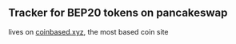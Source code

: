 ## Tracker for BEP20 tokens on pancakeswap
lives on [coinbased.xyz](https://coinbased.xyz), the most based coin site
